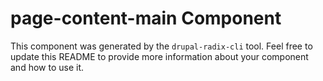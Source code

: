 # page-content-main Component

This component was generated by the `drupal-radix-cli` tool. Feel free to update this README to provide more information about your component and how to use it.